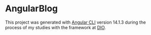 # AngularBlog

This project was generated with [Angular CLI](https://github.com/angular/angular-cli) version 14.1.3 during the process of my studies with the framework at [DIO](https://www.dio.me).
